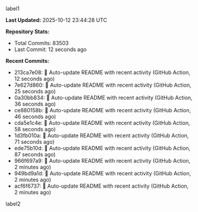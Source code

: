 
label1 
<!-- ACTIVITY_START -->
**Last Updated:** 2025-10-12 23:44:28 UTC

**Repository Stats:**
- Total Commits: 83503
- Last Commit: 12 seconds ago

**Recent Commits:**
- 213ca7e08: 🤖 Auto-update README with recent activity (GitHub Action, 12 seconds ago)
- 7e627d860: 🤖 Auto-update README with recent activity (GitHub Action, 25 seconds ago)
- 0a30bb834: 🤖 Auto-update README with recent activity (GitHub Action, 36 seconds ago)
- ce880158b: 🤖 Auto-update README with recent activity (GitHub Action, 46 seconds ago)
- cda5e1c4e: 🤖 Auto-update README with recent activity (GitHub Action, 58 seconds ago)
- 1d3fb010a: 🤖 Auto-update README with recent activity (GitHub Action, 71 seconds ago)
- ede75b10d: 🤖 Auto-update README with recent activity (GitHub Action, 87 seconds ago)
- 966f697a9: 🤖 Auto-update README with recent activity (GitHub Action, 2 minutes ago)
- 949bd9a1d: 🤖 Auto-update README with recent activity (GitHub Action, 2 minutes ago)
- acf6f6737: 🤖 Auto-update README with recent activity (GitHub Action, 2 minutes ago)
<!-- ACTIVITY_END -->

label2
